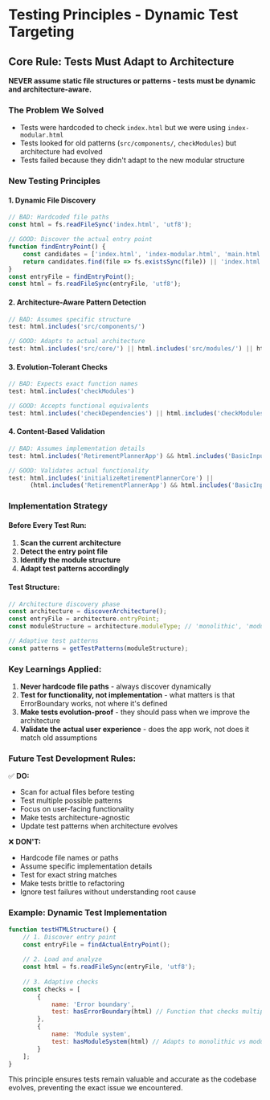 # Testing Principles - Dynamic Test Targeting

## Core Rule: Tests Must Adapt to Architecture

**NEVER assume static file structures or patterns - tests must be dynamic and architecture-aware.**

### The Problem We Solved
- Tests were hardcoded to check `index.html` but we were using `index-modular.html`
- Tests looked for old patterns (`src/components/`, `checkModules`) but architecture had evolved
- Tests failed because they didn't adapt to the new modular structure

### New Testing Principles

#### 1. **Dynamic File Discovery**
```javascript
// BAD: Hardcoded file paths
const html = fs.readFileSync('index.html', 'utf8');

// GOOD: Discover the actual entry point
function findEntryPoint() {
    const candidates = ['index.html', 'index-modular.html', 'main.html'];
    return candidates.find(file => fs.existsSync(file)) || 'index.html';
}
const entryFile = findEntryPoint();
const html = fs.readFileSync(entryFile, 'utf8');
```

#### 2. **Architecture-Aware Pattern Detection**
```javascript
// BAD: Assumes specific structure
test: html.includes('src/components/')

// GOOD: Adapts to actual architecture
test: html.includes('src/core/') || html.includes('src/modules/') || html.includes('src/components/')
```

#### 3. **Evolution-Tolerant Checks**
```javascript
// BAD: Expects exact function names
test: html.includes('checkModules')

// GOOD: Accepts functional equivalents
test: html.includes('checkDependencies') || html.includes('checkModules') || html.includes('dependencyCheck')
```

#### 4. **Content-Based Validation**
```javascript
// BAD: Assumes implementation details
test: html.includes('RetirementPlannerApp') && html.includes('BasicInputs')

// GOOD: Validates actual functionality
test: html.includes('initializeRetirementPlannerCore') || 
      (html.includes('RetirementPlannerApp') && html.includes('BasicInputs'))
```

### Implementation Strategy

#### Before Every Test Run:
1. **Scan the current architecture**
2. **Detect the entry point file**
3. **Identify the module structure**
4. **Adapt test patterns accordingly**

#### Test Structure:
```javascript
// Architecture discovery phase
const architecture = discoverArchitecture();
const entryFile = architecture.entryPoint;
const moduleStructure = architecture.moduleType; // 'monolithic', 'modular', 'hybrid'

// Adaptive test patterns
const patterns = getTestPatterns(moduleStructure);
```

### Key Learnings Applied:

1. **Never hardcode file paths** - always discover dynamically
2. **Test for functionality, not implementation** - what matters is that ErrorBoundary works, not where it's defined
3. **Make tests evolution-proof** - they should pass when we improve the architecture
4. **Validate the actual user experience** - does the app work, not does it match old assumptions

### Future Test Development Rules:

✅ **DO:**
- Scan for actual files before testing
- Test multiple possible patterns
- Focus on user-facing functionality
- Make tests architecture-agnostic
- Update test patterns when architecture evolves

❌ **DON'T:**
- Hardcode file names or paths
- Assume specific implementation details
- Test for exact string matches
- Make tests brittle to refactoring
- Ignore test failures without understanding root cause

### Example: Dynamic Test Implementation
```javascript
function testHTMLStructure() {
    // 1. Discover entry point
    const entryFile = findActualEntryPoint();
    
    // 2. Load and analyze
    const html = fs.readFileSync(entryFile, 'utf8');
    
    // 3. Adaptive checks
    const checks = [
        { 
            name: 'Error boundary', 
            test: hasErrorBoundary(html) // Function that checks multiple patterns
        },
        {
            name: 'Module system',
            test: hasModuleSystem(html) // Adapts to monolithic vs modular
        }
    ];
}
```

This principle ensures tests remain valuable and accurate as the codebase evolves, preventing the exact issue we encountered.